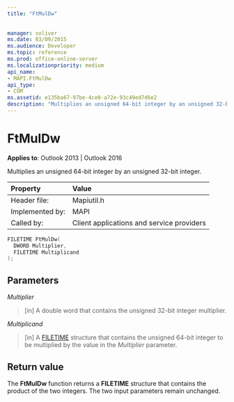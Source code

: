 ```yaml
---
title: "FtMulDw"
 
 
manager: soliver
ms.date: 03/09/2015
ms.audience: Developer
ms.topic: reference
ms.prod: office-online-server
ms.localizationpriority: medium
api_name:
- MAPI.FtMulDw
api_type:
- COM
ms.assetid: e135ba67-97be-4ce0-a72e-93c49ed7d6e2
description: "Multiplies an unsigned 64-bit integer by an unsigned 32-bit integer. The two input parameters remain unchanged."
---
```


# FtMulDw

  
  
**Applies to**: Outlook 2013 | Outlook 2016 
  
Multiplies an unsigned 64-bit integer by an unsigned 32-bit integer.
  
|Property |Value |
|:-----|:-----|
|Header file:  <br/> |Mapiutil.h  <br/> |
|Implemented by:  <br/> |MAPI  <br/> |
|Called by:  <br/> |Client applications and service providers  <br/> |
   
```cpp
FILETIME FtMulDw(
  DWORD Multiplier,
  FILETIME Multiplicand
);
```

## Parameters

 _Multiplier_
  
> [in] A double word that contains the unsigned 32-bit integer multiplier. 
    
 _Multiplicand_
  
> [in] A [FILETIME](filetime.md) structure that contains the unsigned 64-bit integer to be multiplied by the value in the _Multiplier_ parameter. 
    
## Return value

The **FtMulDw** function returns a **FILETIME** structure that contains the product of the two integers. The two input parameters remain unchanged. 
  

